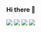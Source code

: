 ### Hi there 👋
<a target="_blank" href="https://www.linkedin.com/in/hanggaajisayekti/"><img src="https://img.shields.io/badge/LinkedIn-0077B5?style=for-the-badge&logo=linkedin&logoColor=white"/></a>
<a target="_blank" href="https://www.hackerrank.com/bazeniancode"><img src="https://img.shields.io/badge/-Hackerrank-2EC866?style=for-the-badge&logo=HackerRank&logoColor=white"/></a>
<a target="_blank" href="https://www.baeldung.com/author/hanggaajisayekti"><img src="https://img.shields.io/badge/Baeldung-63B175?style=for-the-badge&logo=Spring&logoColor=white"/></a>
<a target="_blank" href="https://hangga-aji-sayekti.medium.com/"><img src="https://img.shields.io/badge/Medium-000000?style=for-the-badge&logo=Medium&logoColor=white"/></a>


<!-- - I've liked mathematics since junior high school and developed an interest in coding during my undergraduate studies in the Mathematics Department.
- My first programming languages were **Matlab** and **Pascal**, followed by **C** and **C++**.
- I’m currently working on **Java**, **Kotlin**, **Swift** & **Python**.
- Sometimes, I also take on multiple roles in other programming languages. No problem—it's fun!
- Check out my articles on <a href="https://hangga.github.io/blog/index.html" target="_blank">personal blog</a>, <a href="https://medium.com/@hangga-aji-sayekti" target="_blank">Medium (in Bahasa)</a>, and <a href="https://www.baeldung.com/author/hanggaajisayekti" target="_blank">Baeldung</a>
- Btw I use Arch for daily use.
  
![Top Langs](https://github-readme-stats.vercel.app/api/top-langs/?username=hangga&hide=css,scss,html&langs_count=10&layout=compact&theme=ambient_gradient) -->







<!--
**hangga/hangga** is a ✨ _special_ ✨ repository because its `README.md` (this file) appears on your GitHub profile.

Here are some ideas to get you started:

- 🔭 I’m currently working on Java, Kotlin and Swift
- 🌱 I’m currently learning Jetpack Compose & KMP
- 👯 I’m looking to collaborate on ...
- 🤔 I’m looking for help with ...
- 💬 Ask me about ...
- 📫 How to reach me: ...
- 😄 Pronouns: ...
- ⚡ Fun fact: ...
-->


